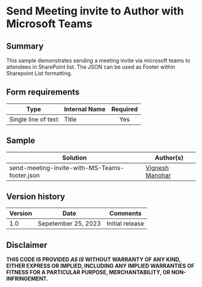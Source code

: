 # Send Meeting invite to Author with Microsoft Teams

## Summary

This sample demonstrates sending a meeting invite via microsoft teams to attendees in SharePoint list.
The JSON can be used as Footer within Sharepoint List formatting.


## Form requirements

|Type                   |Internal Name|Required|
|-----------------------|-------------|:------:|
|Single line of text    |Title        |Yes     |


## Sample

Solution|Author(s)
--------|---------
send-meeting-invite-with-MS-Teams-footer.json | [Vignesh Manohar](https://github.com/VigneshManohar) 


## Version history

Version |Date             |Comments
--------|-----------------|--------
1.0     |Sepetember 25, 2023 |Initial release


## Disclaimer

**THIS CODE IS PROVIDED *AS IS* WITHOUT WARRANTY OF ANY KIND, EITHER EXPRESS OR IMPLIED, INCLUDING ANY IMPLIED WARRANTIES OF FITNESS FOR A PARTICULAR PURPOSE, MERCHANTABILITY, OR NON-INFRINGEMENT.**


